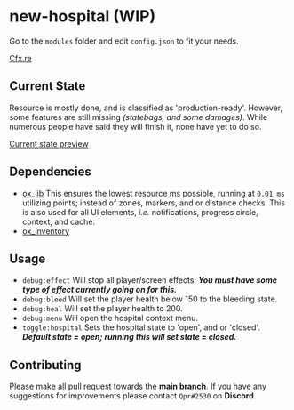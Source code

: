 # new-hospital (WIP)

Go to the `modules` folder and edit `config.json` to fit your needs.

[Cfx.re](https://forum.cfx.re/t/free-hospital-system/4874580)

## Current State
Resource is mostly done, and is classified as 'production-ready'. However, some features are still missing *(statebags, and some damages)*. While numerous people have said they will finish it, none have yet to do so.

[Current state preview](https://www.youtube.com/watch?v=QNayoNlLq24)

## Dependencies
- [ox_lib](https://github.com/overextended/ox_lib) This ensures the lowest resource ms possible, running at `0.01 ms` utilizing points; instead of zones, markers, and or distance checks. This is also used for all UI elements, *i.e.* notifications, progress circle, context, and cache.
- [ox_inventory](https://github.com/overextended/ox_inventory)

## Usage
- `debug:effect` Will stop all player/screen effects. ***You must have some type of effect currently going on for this.***
- `debug:bleed` Will set the player health below 150 to the bleeding state.
- `debug:heal` Will set the player health to 200.
- `debug:menu` Will open the hospital context menu.
- `toggle:hospital` Sets the hospital state to 'open', and or 'closed'. ***Default state = open; running this will set state = closed.***

## Contributing
Please make all pull request towards the [**main branch**](https://github.com/arl0fonseca/qp_hospital/tree/main). If you have any suggestions for improvements please contact `Qpr#2530` on **Discord**.